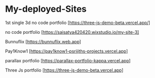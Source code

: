 # My-deployed-Sites

1st single 3d no code portfolio [https://three-js-demo-beta.vercel.app/]

no code portfolio [https://saisatya420420.wixstudio.io/my-site-3]

Bunnuflix [https://bunnuflix.web.app]

Pay1Know1 [https://pay1know1-psrijiths-projects.vercel.app]

parallax portfolio [https://parallax-portfolio-kappa.vercel.app]

Three Js portfolio [https://three-js-demo-beta.vercel.app]
